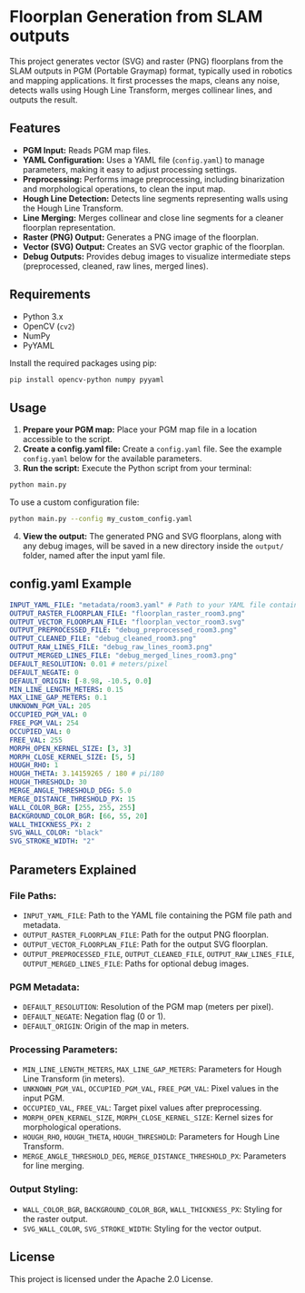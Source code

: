 # Floorplan Generation from SLAM outputs

This project generates vector (SVG) and raster (PNG) floorplans from the SLAM outputs in PGM (Portable Graymap) format, typically used in robotics and mapping applications. It first processes the maps, cleans any noise, detects walls using Hough Line Transform, merges collinear lines, and outputs the result.

## Features

* **PGM Input:** Reads PGM map files.
* **YAML Configuration:** Uses a YAML file (`config.yaml`) to manage parameters, making it easy to adjust processing settings.
* **Preprocessing:** Performs image preprocessing, including binarization and morphological operations, to clean the input map.
* **Hough Line Detection:** Detects line segments representing walls using the Hough Line Transform.
* **Line Merging:** Merges collinear and close line segments for a cleaner floorplan representation.
* **Raster (PNG) Output:** Generates a PNG image of the floorplan.
* **Vector (SVG) Output:** Creates an SVG vector graphic of the floorplan.
* **Debug Outputs:** Provides debug images to visualize intermediate steps (preprocessed, cleaned, raw lines, merged lines).

## Requirements

* Python 3.x
* OpenCV (`cv2`)
* NumPy
* PyYAML

Install the required packages using pip:

```bash
pip install opencv-python numpy pyyaml
```

## Usage

1. **Prepare your PGM map:** Place your PGM map file in a location accessible to the script.
2. **Create a config.yaml file:** Create a `config.yaml` file. See the example `config.yaml` below for the available parameters.
3. **Run the script:** Execute the Python script from your terminal:

```bash
python main.py
```

To use a custom configuration file:

```bash
python main.py --config my_custom_config.yaml
```

4. **View the output:** The generated PNG and SVG floorplans, along with any debug images, will be saved in a new directory inside the `output/` folder, named after the input yaml file.

## config.yaml Example

```yaml
INPUT_YAML_FILE: "metadata/room3.yaml" # Path to your YAML file containing PGM path and metadata
OUTPUT_RASTER_FLOORPLAN_FILE: "floorplan_raster_room3.png"
OUTPUT_VECTOR_FLOORPLAN_FILE: "floorplan_vector_room3.svg"
OUTPUT_PREPROCESSED_FILE: "debug_preprocessed_room3.png"
OUTPUT_CLEANED_FILE: "debug_cleaned_room3.png"
OUTPUT_RAW_LINES_FILE: "debug_raw_lines_room3.png"
OUTPUT_MERGED_LINES_FILE: "debug_merged_lines_room3.png"
DEFAULT_RESOLUTION: 0.01 # meters/pixel
DEFAULT_NEGATE: 0
DEFAULT_ORIGIN: [-8.98, -10.5, 0.0]
MIN_LINE_LENGTH_METERS: 0.15
MAX_LINE_GAP_METERS: 0.1
UNKNOWN_PGM_VAL: 205
OCCUPIED_PGM_VAL: 0
FREE_PGM_VAL: 254
OCCUPIED_VAL: 0
FREE_VAL: 255
MORPH_OPEN_KERNEL_SIZE: [3, 3]
MORPH_CLOSE_KERNEL_SIZE: [5, 5]
HOUGH_RHO: 1
HOUGH_THETA: 3.14159265 / 180 # pi/180
HOUGH_THRESHOLD: 30
MERGE_ANGLE_THRESHOLD_DEG: 5.0
MERGE_DISTANCE_THRESHOLD_PX: 15
WALL_COLOR_BGR: [255, 255, 255]
BACKGROUND_COLOR_BGR: [66, 55, 20]
WALL_THICKNESS_PX: 2
SVG_WALL_COLOR: "black"
SVG_STROKE_WIDTH: "2"
```

## Parameters Explained

### File Paths:
- `INPUT_YAML_FILE`: Path to the YAML file containing the PGM file path and metadata.
- `OUTPUT_RASTER_FLOORPLAN_FILE`: Path for the output PNG floorplan.
- `OUTPUT_VECTOR_FLOORPLAN_FILE`: Path for the output SVG floorplan.
- `OUTPUT_PREPROCESSED_FILE`, `OUTPUT_CLEANED_FILE`, `OUTPUT_RAW_LINES_FILE`, `OUTPUT_MERGED_LINES_FILE`: Paths for optional debug images.

### PGM Metadata:
- `DEFAULT_RESOLUTION`: Resolution of the PGM map (meters per pixel).
- `DEFAULT_NEGATE`: Negation flag (0 or 1).
- `DEFAULT_ORIGIN`: Origin of the map in meters.

### Processing Parameters:
- `MIN_LINE_LENGTH_METERS`, `MAX_LINE_GAP_METERS`: Parameters for Hough Line Transform (in meters).
- `UNKNOWN_PGM_VAL`, `OCCUPIED_PGM_VAL`, `FREE_PGM_VAL`: Pixel values in the input PGM.
- `OCCUPIED_VAL`, `FREE_VAL`: Target pixel values after preprocessing.
- `MORPH_OPEN_KERNEL_SIZE`, `MORPH_CLOSE_KERNEL_SIZE`: Kernel sizes for morphological operations.
- `HOUGH_RHO`, `HOUGH_THETA`, `HOUGH_THRESHOLD`: Parameters for Hough Line Transform.
- `MERGE_ANGLE_THRESHOLD_DEG`, `MERGE_DISTANCE_THRESHOLD_PX`: Parameters for line merging.

### Output Styling:
- `WALL_COLOR_BGR`, `BACKGROUND_COLOR_BGR`, `WALL_THICKNESS_PX`: Styling for the raster output.
- `SVG_WALL_COLOR`, `SVG_STROKE_WIDTH`: Styling for the vector output.


## License

This project is licensed under the Apache 2.0 License.

